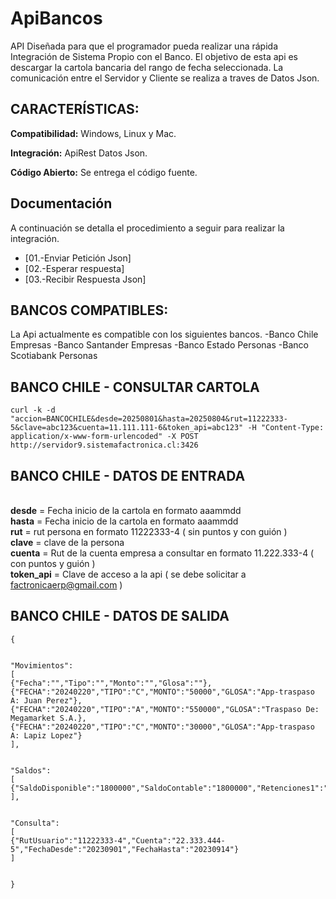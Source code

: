 # ApiBancos

API Diseñada para que el programador pueda realizar una rápida Integración de Sistema Propio con el Banco.
El objetivo de esta api es descargar la cartola bancaria del rango de fecha seleccionada.
La comunicación entre el Servidor y Cliente se realiza a traves de Datos Json.

## CARACTERÍSTICAS:

**Compatibilidad:** Windows, Linux y Mac.

**Integración:** ApiRest Datos Json.

**Código Abierto:** Se entrega el código fuente.

## Documentación

A continuación se detalla el procedimiento a seguir para realizar la integración.

-   [01.-Enviar Petición Json]
-   [02.-Esperar respuesta]
-   [03.-Recibir Respuesta Json] 

## BANCOS COMPATIBLES:

La Api actualmente es compatible con los siguientes bancos.
-Banco Chile Empresas
-Banco Santander Empresas
-Banco Estado Personas
-Banco Scotiabank Personas

## BANCO CHILE - CONSULTAR CARTOLA
````
curl -k -d "accion=BANCOCHILE&desde=20250801&hasta=20250804&rut=11222333-5&clave=abc123&cuenta=11.111.111-6&token_api=abc123" -H "Content-Type: application/x-www-form-urlencoded" -X POST http://servidor9.sistemafactronica.cl:3426
````

## BANCO CHILE - DATOS DE ENTRADA

<br><b>desde</b> = Fecha inicio de la cartola en formato aaammdd
<br><b>hasta</b> = Fecha inicio de la cartola en formato aaammdd
<br><b>rut</b> = rut persona en formato 11222333-4 ( sin puntos y con guión )
<br><b>clave</b> = clave de la persona
<br><b>cuenta</b> = Rut de la cuenta empresa a consultar en formato 11.222.333-4 ( con puntos y guión )
<br><b>token_api</b> = Clave de acceso a la api ( se debe solicitar a factronicaerp@gmail.com )

## BANCO CHILE - DATOS DE SALIDA
````
{


"Movimientos":
[
{"Fecha":"","Tipo":"","Monto":"","Glosa":""},
{"FECHA":"20240220","TIPO":"C","MONTO":"50000","GLOSA":"App-traspaso A: Juan Perez"},
{"FECHA":"20240220","TIPO":"A","MONTO":"550000","GLOSA":"Traspaso De: Megamarket S.A.},
{"FECHA":"20240220","TIPO":"C","MONTO":"30000","GLOSA":"App-traspaso A: Lapiz Lopez"}
],


"Saldos":
[
{"SaldoDisponible":"1800000","SaldoContable":"1800000","Retenciones1":"200000","Retenciones2":"800000"}
],


"Consulta":
[
{"RutUsuario":"11222333-4","Cuenta":"22.333.444-5","FechaDesde":"20230901","FechaHasta":"20230914"}
]   


}
````



 

